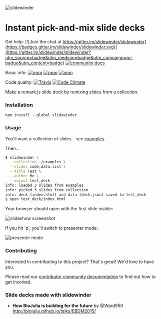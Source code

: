 ![slidewinder](https://raw.githubusercontent.com/slidewinder/slidewinder/master/assets/logo_name.png)

# Instant pick-and-mix slide decks

Get help: [![Join the chat at https://gitter.im/slidewinder/slidewinder](https://badges.gitter.im/slidewinder/slidewinder.svg)](https://gitter.im/slidewinder/slidewinder?utm_source=badge&utm_medium=badge&utm_campaign=pr-badge&utm_content=badge)
[![community docs](https://img.shields.io/badge/docs-community-ff69b4.svg)](http://slidewinder.io)

Basic info: [![npm](https://img.shields.io/npm/v/slidewinder.svg)](https://www.npmjs.com/package/slidewinder)
[![npm](https://img.shields.io/npm/l/slidewinder.svg)](https://github.com/slidewinder/slidewinder/blob/master/LICENSE.md)
[![npm](https://img.shields.io/npm/dt/slidewinder.svg)](https://www.npmjs.com/package/slidewinder)


Code quality: [![Travis](https://img.shields.io/travis/slidewinder/slidewinder.svg)](https://travis-ci.org/slidewinder/slidewinder)
[![Code Climate](https://img.shields.io/codeclimate/github/slidewinder/slidewinder.svg)](https://codeclimate.com/github/slidewinder/slidewinder)

Make a remark.js slide deck by remixing slides from a collection.

### Installation

```
npm install --global slidewinder
```

### Usage

You'll want a collection of slides - see [examples](https://github.com/slidewinder/slidewinder/tree/master/examples).

Then...

```bash
$ slidewinder \
  --collection ./examples \
  --slides code,data,list \
  --title Test \
  --author Me \
  --output test_deck
info: loaded 3 slides from examples
info: picked 3 slides from collection
info: deck (index.html) and data (deck.json) saved to test_deck
$ open test_deck/index.html
```

Your browser should open with the first slide visible:

![slideshow screenshot](https://raw.githubusercontent.com/slidewinder/slidewinder/master/assets/normal_view.png)

If you hit 'p', you'll switch to presenter mode:

![presenter mode](https://raw.githubusercontent.com/slidewinder/slidewinder/master/assets/presenter_view.png)

### Contributing

Interested in contributing to this project? That's great! We'd love to have you.

Please read our [contributor community documentation](http://slidewinder.io/docs) to find out how to get involved.

### Slide decks made with slidewinder

- **How BioJulia is building for the future** by @Ward950 http://biojulia.github.io/talks/EBDM2015/
